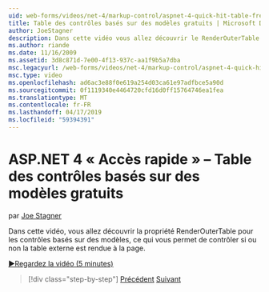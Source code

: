 ```yaml
---
uid: web-forms/videos/net-4/markup-control/aspnet-4-quick-hit-table-free-templated-controls
title: Table des contrôles basés sur des modèles gratuits | Microsoft Docs
author: JoeStagner
description: Dans cette vidéo vous allez découvrir le RenderOuterTable propriété pour les contrôles basés sur des modèles, ce qui vous permet de contrôler la table externe soit ou non restituer...
ms.author: riande
ms.date: 11/16/2009
ms.assetid: 3d8c871d-7e00-4f13-937c-aa1f9b5a7dba
msc.legacyurl: /web-forms/videos/net-4/markup-control/aspnet-4-quick-hit-table-free-templated-controls
msc.type: video
ms.openlocfilehash: ad6ac3e88f0e619a254d03ca61e97adfbce5a90d
ms.sourcegitcommit: 0f1119340e4464720cfd16d0ff15764746ea1fea
ms.translationtype: MT
ms.contentlocale: fr-FR
ms.lasthandoff: 04/17/2019
ms.locfileid: "59394391"
---
```

# <a name="aspnet-4-quick-hit--table-free-templated-controls"></a>ASP.NET 4 « Accès rapide » – Table des contrôles basés sur des modèles gratuits

par [Joe Stagner](https://github.com/JoeStagner)

Dans cette vidéo, vous allez découvrir la propriété RenderOuterTable pour les contrôles basés sur des modèles, ce qui vous permet de contrôler si ou non la table externe est rendue à la page. 

[&#9654;Regardez la vidéo (5 minutes)](https://channel9.msdn.com/Blogs/ASP-NET-Site-Videos/aspnet-4-quick-hit-table-free-templated-controls)

> [!div class="step-by-step"]
> [Précédent](aspnet-4-quick-hit-new-rendering-option-for-check-box-lists-and-radio-button-lists.md)
> [Suivant](aspnet-4-quick-hit-tableless-menu-control.md)
